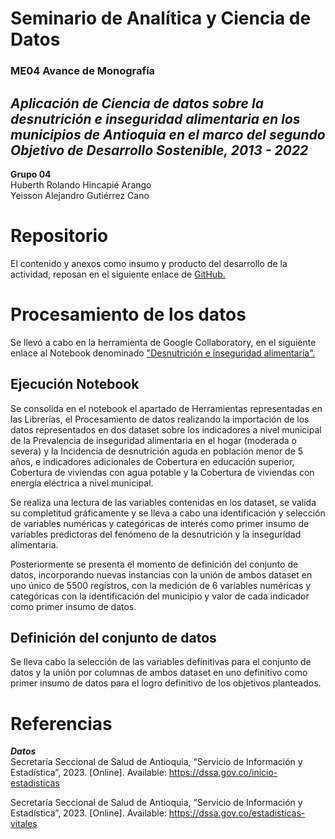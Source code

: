 # Seminario de Analítica y Ciencia de Datos
### ME04 Avance de Monografía
## _Aplicación de Ciencia de datos sobre la desnutrición e inseguridad alimentaria en los municipios de Antioquia en el marco del segundo Objetivo de Desarrollo Sostenible, 2013 - 2022_

**Grupo 04**\
Huberth Rolando Hincapié Arango\
Yeisson Alejandro Gutiérrez Cano

# Repositorio
El contenido y anexos como insumo y producto del desarrollo  de la actividad, reposan en el siguiente enlace de [GitHub.](https://github.com/AlejandroGutie/G04-ME04-Avance-Monografia/tree/main)

# Procesamiento de los datos
Se llevó a cabo en la herramienta de Google Collaboratory, en el siguiente enlace al Notebook denominado ["Desnutrición e inseguridad alimentaria".](https://colab.research.google.com/drive/19oz7CtFkWjnfLrWPY4xVRdkZE2_7eM9A?authuser=1#scrollTo=-m1yVGpXlxl6)

## Ejecución Notebook
Se consolida en el notebook el apartado de Herramientas representadas en las Librerías, el Procesamiento de datos realizando la importación de los datos representados en dos dataset sobre los indicadores a nivel municipal de la Prevalencia de inseguridad alimentaria en el hogar (moderada o severa) y la Incidencia de desnutrición aguda en población menor de 5 años, e indicadores adicionales de Cobertura en educación superior, Cobertura de viviendas con agua potable y la Cobertura de viviendas con energía eléctrica a nivel municipal.

Se realiza una lectura de las variables contenidas en los dataset, se valida su completitud gráficamente y se lleva a cabo una identificación y selección de variables numéricas y categóricas de interés como primer insumo de variables predictoras del fenómeno de la desnutrición y la inseguridad alimentaria.

Posteriormente se presenta el momento de definición del conjunto de datos, incorporando nuevas instancias con la unión de ambos dataset en uno único de 5500 registros, con la medición de 6 variables numéricas y categóricas con la identificación del municipio y valor de cada indicador como primer insumo de datos.

## Definición del conjunto de datos
Se lleva cabo la selección de las variables definitivas para el conjunto de datos y la unión por columnas de ambos dataset en uno definitivo como primer insumo de datos para el logro definitivo de los objetivos planteados.

# Referencias
***Datos***\
Secretaría Seccional de Salud de Antioquia, “Servicio de Información y Estadística”, 2023.  [Online]. Available: https://dssa.gov.co/inicio-estadisticas

Secretaría Seccional de Salud de Antioquia, “Servicio de Información y Estadística”, 2023.  [Online]. Available: https://dssa.gov.co/estadisticas-vitales
